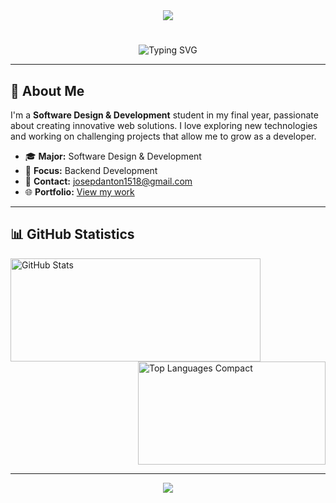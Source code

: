 <div align="center">
  <img src="https://capsule-render.vercel.app/api?type=waving&color=gradient&height=200&section=header&text=Welcome%20to%20my%20profile!&fontSize=30&fontColor=fff&animation=fadeIn&fontAlignY=35&desc=Backend%20Developer%20|%20Lima,%20Peru&descSize=15&descAlignY=55" />
</div>

# 

<div align="center">
  <img src="https://readme-typing-svg.herokuapp.com?font=Fira+Code&pause=1000&color=36BCF7&center=true&vCenter=true&width=435&lines=Josep+Rivera;Software+Design+%26+Development;Backend+Developer;Always+learning+new+technologies" alt="Typing SVG" />
</div>

---

## 🚀 About Me

I'm a **Software Design & Development** student in my final year, passionate about creating innovative web solutions. I love exploring new technologies and working on challenging projects that allow me to grow as a developer.

- 🎓 **Major:** Software Design & Development
- 💼 **Focus:** Backend Development
- 📧 **Contact:** [josepdanton1518@gmail.com](mailto:josepdanton1518@gmail.com)
- 🌐 **Portfolio:** [View my work](https://portfolio-zeta-five-f7bmxvyh4b.vercel.app/)

---

## 📊 GitHub Statistics

<div align="left">
  <img src="https://github-readme-stats.vercel.app/api?username=JosepRivera&show_icons=true&theme=radical" alt="GitHub Stats" width="400" height="165" />
  <img align="right" src="https://github-readme-stats.vercel.app/api/top-langs/?username=JosepRivera&theme=radical&layout=compact" alt="Top Languages Compact" width="300" height="165" />
</div>
<br clear="both"/>

---

<div align="center">

  <img src="https://capsule-render.vercel.app/api?type=waving&color=gradient&height=120&section=footer&text=Goodbye!&fontSize=20&fontColor=fff&animation=fadeIn" />
  <br/>
  
</div>
